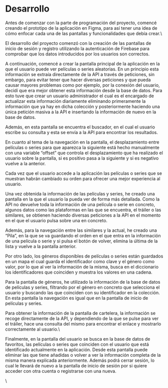 # Desarrollo

Antes de comenzar con la parte de programación del proyecto, comencé creando el prototipo de la aplicación en Figma, para así tener una idea de cómo enfocar cada una de las pantallas y funcionalidades que debía crear.\


El desarrollo del proyecto comenzó con la creación de las pantallas de inicio de sesión y registro utilizando la autenticación de Firebase para comprobar que los datos introducidos por los usuarios son correctos.

&#x20;

A continuación, comencé a crear la pantalla principal de la aplicación en la que el usuario puede ver películas o series aleatorias. En un principio esta información se extraía directamente de la API a través de peticiones, sin embargo, para evitar tener que hacer diversas peticiones y que pueda causar mayores problemas como por ejemplo, por la conexión del usuario, decidí que era mejor obtener esta información desde la base de datos. Para esto tuve que crear un usuario administrador el cual es el encargado de actualizar esta información diariamente eliminando primeramente la información que ya hay en dicha colección y posteriormente haciendo una única petición masiva a la API e insertando la información de nuevo en la base de datos.

Además, en esta pantalla se encuentra el buscador, en el cual el usuario escribe su consulta y esta se envía a la API para encontrar los resultados.

En cuanto al tema de la navegación en la pantalla, el desplazamiento entre películas o series para que aparezca la siguiente está hecho manualmente con una variable “offset” que controla el desplazamiento que ha realizado el usuario sobre la pantalla, si es positivo pasa a la siguiente y si es negativo vuelve a la anterior.

Cada vez que el usuario accede a la aplicación las películas o series que se muestran habrán cambiado su orden para ofrecer una mejor experiencia al usuario.



Una vez obtenida la información de las películas y series, he creado una pantalla en la que el usuario la pueda ver de forma más detallada. Como la API no devuelve toda la información de una película o serie en concreto, algunos datos como las plataformas en las que se encuentra, el tráiler o las similares, se obtienen haciendo diversas peticiones a la API en el momento en el que el usuario pulsa sobre una en concreto.&#x20;

Además, para la navegación entre las similares y la actual, he creado una “Pila”, en la que se va guardando el orden en el que entra en la información de una película o serie y si pulsa el botón de volver, elimina la última de la lista y vuelve a la pantalla anterior.

Por otro lado, los géneros disponibles de películas o series están guardados en un mapa el cual guarda el identificador como clave y el género como valor, por lo que al ver la información de la misma, busca en el diccionario los identificadores que coinciden y muestra los valores en una cadena.



Para la pantalla de géneros, he utilizado la información de la base de datos de películas y series, filtrando por el género en concreto que selecciona el usuario y buscando las que coinciden con su identificador en la colección. En esta pantalla la navegación es igual que en la pantalla de inicio de películas y series.



Para obtener la información de la pantalla de cartelera, la información se recoge directamente de la API, y dependiendo de la que se pulse para ver el tráiler, hace una consulta del mismo para encontrar el enlace y mostrarlo correctamente al usuario.\


Finalmente, en la pantalla del usuario se busca en la base de datos de favoritos, las películas o series que coinciden con el usuario que está identificado actualmente en la aplicación. Desde esta pantalla puede eliminar las que tiene añadidas o volver a ver la información completa de la misma manera explicada anteriormente. Además podrá cerrar sesión, lo cual le llevará de nuevo a la pantalla de inicio de sesión por si quiere acceder con otra cuenta o registrarse con una nueva.

\
